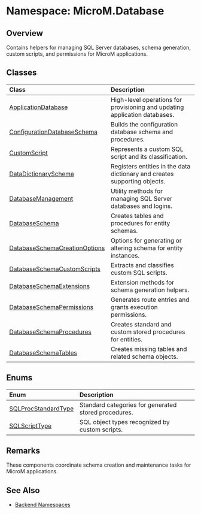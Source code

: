 # Namespace: MicroM.Database

## Overview
Contains helpers for managing SQL Server databases, schema generation, custom scripts, and permissions for MicroM applications.

## Classes
| Class | Description |
|:--|:--|
| [ApplicationDatabase](ApplicationDatabase.md) | High-level operations for provisioning and updating application databases. |
| [ConfigurationDatabaseSchema](ConfigurationDatabaseSchema.md) | Builds the configuration database schema and procedures. |
| [CustomScript](CustomScript.md) | Represents a custom SQL script and its classification. |
| [DataDictionarySchema](DataDictionarySchema.md) | Registers entities in the data dictionary and creates supporting objects. |
| [DatabaseManagement](DatabaseManagement.md) | Utility methods for managing SQL Server databases and logins. |
| [DatabaseSchema](DatabaseSchema.md) | Creates tables and procedures for entity schemas. |
| [DatabaseSchemaCreationOptions](DatabaseSchemaCreationOptions.md) | Options for generating or altering schema for entity instances. |
| [DatabaseSchemaCustomScripts](DatabaseSchemaCustomScripts.md) | Extracts and classifies custom SQL scripts. |
| [DatabaseSchemaExtensions](DatabaseSchemaExtensions.md) | Extension methods for schema generation helpers. |
| [DatabaseSchemaPermissions](DatabaseSchemaPermissions.md) | Generates route entries and grants execution permissions. |
| [DatabaseSchemaProcedures](DatabaseSchemaProcedures.md) | Creates standard and custom stored procedures for entities. |
| [DatabaseSchemaTables](DatabaseSchemaTables.md) | Creates missing tables and related schema objects. |

## Enums
| Enum | Description |
|:--|:--|
| [SQLProcStandardType](SQLProcStandardType.md) | Standard categories for generated stored procedures. |
| [SQLScriptType](SQLScriptType.md) | SQL object types recognized by custom scripts. |

## Remarks
These components coordinate schema creation and maintenance tasks for MicroM applications.

## See Also
- [Backend Namespaces](../index.md)

